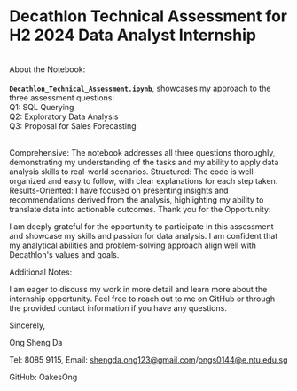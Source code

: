 
# Decathlon Technical Assessment for H2 2024 Data Analyst Internship

<br />
About the Notebook:<br />
<br />
<strong><code>Decathlon_Technical_Assessment.ipynb</code></strong>, showcases my approach to the three assessment questions:<br /> 
Q1: SQL Querying <br />
Q2: Exploratory Data Analysis <br />
Q3: Proposal for Sales Forecasting <br />
<br />



Comprehensive: The notebook addresses all three questions thoroughly, demonstrating my understanding of the tasks and my ability to apply data analysis skills to real-world scenarios.
Structured: The code is well-organized and easy to follow, with clear explanations for each step taken.
Results-Oriented: I have focused on presenting insights and recommendations derived from the analysis, highlighting my ability to translate data into actionable outcomes.
Thank you for the Opportunity:

I am deeply grateful for the opportunity to participate in this assessment and showcase my skills and passion for data analysis. I am confident that my analytical abilities and problem-solving approach align well with Decathlon's values and goals.

Additional Notes:

I am eager to discuss my work in more detail and learn more about the internship opportunity.
Feel free to reach out to me on GitHub or through the provided contact information if you have any questions.

Sincerely,

Ong Sheng Da

Tel: 8085 9115, Email: shengda.ong123@gmail.com/ongs0144@e.ntu.edu.sg

GitHub: OakesOng
